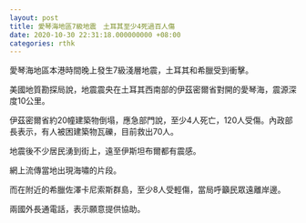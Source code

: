 ```yaml
---
layout: post
title: 愛琴海地區7級地震　土耳其至少4死過百人傷
date: 2020-10-30 22:31:18.000000000 +08:00
categories: rthk
---
```


愛琴海地區本港時間晚上發生7級淺層地震，土耳其和希臘受到衝擊。

美國地質勘探局說，地震震央在土耳其西南部的伊茲密爾省對開的愛琴海，震源深度10公里。

伊茲密爾省約20幢建築物倒塌，應急部門說，至少4人死亡，120人受傷。內政部長表示，有人被困建築物瓦礫，目前救出70人。

地震後不少居民湧到街上，遠至伊斯坦布爾都有震感。

網上流傳當地出現海嘯的片段。

而在附近的希臘佐澤卡尼索斯群島，至少8人受輕傷，當局呼籲民眾遠離岸邊。

兩國外長通電話，表示願意提供協助。
